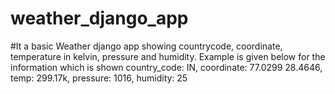 # weather_django_app
#It a basic Weather django app showing countrycode, coordinate, temperature in kelvin, pressure and humidity. Example is given below for the information which is shown
country_code: IN, 
coordinate: 77.0299 28.4646, 
temp: 299.17k, 
pressure: 1016, 
humidity: 25
